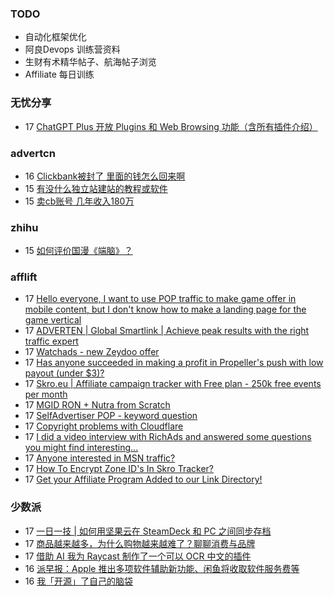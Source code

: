 ### TODO
-  自动化框架优化
-  阿良Devops 训练营资料
-  生财有术精华帖子、航海帖子浏览
-  Affiliate 每日训练

### 无忧分享
<!-- ruyo:START -->
-  17 [ChatGPT Plus 开放 Plugins 和 Web Browsing 功能（含所有插件介绍）](https://51.ruyo.net/18385.html)<!-- ruyo:END -->

### advertcn
<!-- advertcn:START -->
-  16 [Clickbank被封了  里面的钱怎么回来啊](https://www.advertcn.com/forum.php?mod=viewthread&tid=110388)
-  15 [有没什么独立站建站的教程或软件](https://www.advertcn.com/forum.php?mod=viewthread&tid=110381)
-  15 [卖cb账号 几年收入180万](https://www.advertcn.com/forum.php?mod=viewthread&tid=110375)<!-- advertcn:END -->

### zhihu
<!-- zhihu:START -->
-  15 [如何评价国漫《端脑》？](http://www.zhihu.com/question/26912084/answer/3028389417?utm_campaign=rss&utm_medium=rss&utm_source=rss&utm_content=title)<!-- zhihu:END -->

### afflift
<!-- afflift:START -->
-  17 [Hello everyone, I want to use POP traffic to make game offer in mobile content, but I don&#39;t know how to make a landing page for the game vertical](https://afflift.com/f/threads/hello-everyone-i-want-to-use-pop-traffic-to-make-game-offer-in-mobile-content-but-i-dont-know-how-to-make-a-landing-page-for-the-game-vertical.10954/)
-  17 [ADVERTEN | Global Smartlink | Achieve peak results with the right traffic expert](https://afflift.com/f/threads/adverten-global-smartlink-achieve-peak-results-with-the-right-traffic-expert.7526/)
-  17 [Watchads - new Zeydoo offer](https://afflift.com/f/threads/watchads-new-zeydoo-offer.10919/)
-  17 [Has anyone succeeded in making a profit in Propeller&#39;s push with low payout &lpar;under $3&rpar;?](https://afflift.com/f/threads/has-anyone-succeeded-in-making-a-profit-in-propellers-push-with-low-payout-under-3.10952/)
-  17 [Skro.eu | Affiliate campaign tracker with Free plan - 250k free events per month](https://afflift.com/f/threads/skro-eu-affiliate-campaign-tracker-with-free-plan-250k-free-events-per-month.7260/)
-  17 [MGID RON + Nutra from Scratch](https://afflift.com/f/threads/mgid-ron-nutra-from-scratch.10949/)
-  17 [SelfAdvertiser POP - keyword question](https://afflift.com/f/threads/selfadvertiser-pop-keyword-question.10942/)
-  17 [Copyright problems with Cloudflare](https://afflift.com/f/threads/copyright-problems-with-cloudflare.10950/)
-  17 [I did a video interview with RichAds and answered some questions you might find interesting...](https://afflift.com/f/threads/i-did-a-video-interview-with-richads-and-answered-some-questions-you-might-find-interesting.10727/)
-  17 [Anyone interested in MSN traffic?](https://afflift.com/f/threads/anyone-interested-in-msn-traffic.10953/)
-  17 [How To Encrypt Zone ID&#39;s In Skro Tracker?](https://afflift.com/f/threads/how-to-encrypt-zone-ids-in-skro-tracker.10948/)
-  17 [Get your Affiliate Program Added to our Link Directory!](https://afflift.com/f/threads/get-your-affiliate-program-added-to-our-link-directory.4649/)<!-- afflift:END -->

### 少数派
<!-- sspai:START -->
-  17 [一日一技 | 如何用坚果云在 SteamDeck 和 PC 之间同步存档](https://sspai.com/post/79793)
-  17 [商品越来越多，为什么购物越来越难了？聊聊消费与品牌](https://sspai.com/post/79819)
-  17 [借助 AI 我为 Raycast 制作了一个可以 OCR 中文的插件](https://sspai.com/post/79788)
-  16 [派早报：Apple 推出多项软件辅助新功能、闲鱼将收取软件服务费等](https://sspai.com/post/79846)
-  16 [我「开源」了自己的脑袋](https://sspai.com/prime/story/brain-opensource)<!-- sspai:END -->
